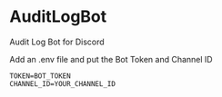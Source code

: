 # AuditLogBot
Audit Log Bot for Discord

Add an .env file and put the Bot Token and Channel ID
```env
TOKEN=BOT_TOKEN
CHANNEL_ID=YOUR_CHANNEL_ID
```
